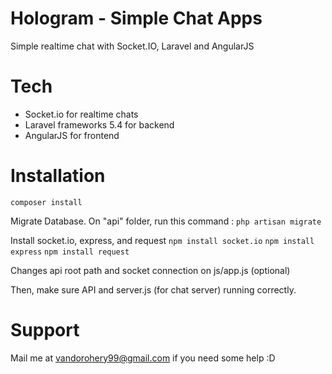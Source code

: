 # Hologram - Simple Chat Apps
Simple realtime chat with Socket.IO, Laravel and AngularJS

# Tech
- Socket.io for realtime chats
- Laravel frameworks 5.4 for backend
- AngularJS for frontend

# Installation
`composer install`

Migrate Database. On "api" folder, run this command :
`php artisan migrate`

Install socket.io, express, and request
`npm install socket.io`
`npm install express`
`npm install request`

Changes api root path and socket connection on js/app.js (optional)

Then, make sure API and server.js (for chat server) running correctly.

# Support
Mail me at vandorohery99@gmail.com if you need some help :D
